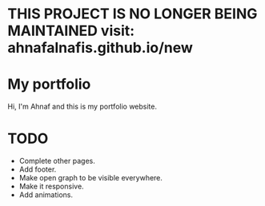 # THIS PROJECT IS NO LONGER BEING MAINTAINED visit: ahnafalnafis.github.io/new

# My portfolio

Hi, I'm Ahnaf and this is my portfolio website.

# TODO

- Complete other pages.
- Add footer.
- Make open graph to be visible everywhere.
- Make it responsive.
- Add animations.
